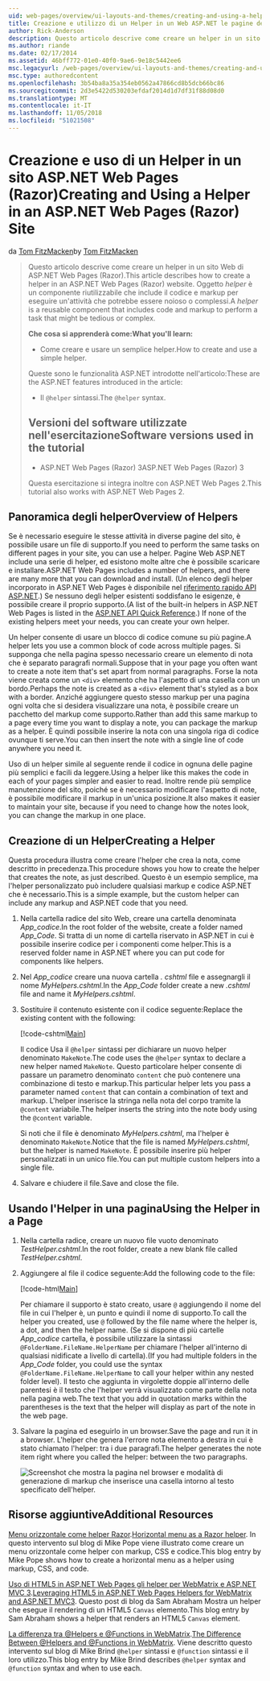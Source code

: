 ```yaml
---
uid: web-pages/overview/ui-layouts-and-themes/creating-and-using-a-helper-in-an-aspnet-web-pages-site
title: Creazione e utilizzo di un Helper in un Web ASP.NET le pagine del sito (Razor) | Microsoft Docs
author: Rick-Anderson
description: Questo articolo descrive come creare un helper in un sito Web di ASP.NET Web Pages (Razor). Un helper è un componente riutilizzabile che include il codice e markup per le prestazioni...
ms.author: riande
ms.date: 02/17/2014
ms.assetid: 46bff772-01e0-40f0-9ae6-9e18c5442ee6
msc.legacyurl: /web-pages/overview/ui-layouts-and-themes/creating-and-using-a-helper-in-an-aspnet-web-pages-site
msc.type: authoredcontent
ms.openlocfilehash: 3b54ba8a35a354eb0562a47866cd8b5dcb66bc86
ms.sourcegitcommit: 2d3e5422d530203efdaf2014d1d7df31f88d08d0
ms.translationtype: MT
ms.contentlocale: it-IT
ms.lasthandoff: 11/05/2018
ms.locfileid: "51021508"
---
```

<a name="creating-and-using-a-helper-in-an-aspnet-web-pages-razor-site"></a><span data-ttu-id="4daa6-104">Creazione e uso di un Helper in un sito ASP.NET Web Pages (Razor)</span><span class="sxs-lookup"><span data-stu-id="4daa6-104">Creating and Using a Helper in an ASP.NET Web Pages (Razor) Site</span></span>
====================
<span data-ttu-id="4daa6-105">da [Tom FitzMacken](https://github.com/tfitzmac)</span><span class="sxs-lookup"><span data-stu-id="4daa6-105">by [Tom FitzMacken](https://github.com/tfitzmac)</span></span>

> <span data-ttu-id="4daa6-106">Questo articolo descrive come creare un helper in un sito Web di ASP.NET Web Pages (Razor).</span><span class="sxs-lookup"><span data-stu-id="4daa6-106">This article describes how to create a helper in an ASP.NET Web Pages (Razor) website.</span></span> <span data-ttu-id="4daa6-107">Oggetto *helper* è un componente riutilizzabile che include il codice e markup per eseguire un'attività che potrebbe essere noioso o complessi.</span><span class="sxs-lookup"><span data-stu-id="4daa6-107">A *helper* is a reusable component that includes code and markup to perform a task that might be tedious or complex.</span></span>
> 
> <span data-ttu-id="4daa6-108">**Che cosa si apprenderà come:**</span><span class="sxs-lookup"><span data-stu-id="4daa6-108">**What you'll learn:**</span></span> 
> 
> - <span data-ttu-id="4daa6-109">Come creare e usare un semplice helper.</span><span class="sxs-lookup"><span data-stu-id="4daa6-109">How to create and use a simple helper.</span></span>
> 
> <span data-ttu-id="4daa6-110">Queste sono le funzionalità ASP.NET introdotte nell'articolo:</span><span class="sxs-lookup"><span data-stu-id="4daa6-110">These are the ASP.NET features introduced in the article:</span></span>
> 
> - <span data-ttu-id="4daa6-111">Il `@helper` sintassi.</span><span class="sxs-lookup"><span data-stu-id="4daa6-111">The `@helper` syntax.</span></span>
>   
> 
> ## <a name="software-versions-used-in-the-tutorial"></a><span data-ttu-id="4daa6-112">Versioni del software utilizzate nell'esercitazione</span><span class="sxs-lookup"><span data-stu-id="4daa6-112">Software versions used in the tutorial</span></span>
> 
> 
> - <span data-ttu-id="4daa6-113">ASP.NET Web Pages (Razor) 3</span><span class="sxs-lookup"><span data-stu-id="4daa6-113">ASP.NET Web Pages (Razor) 3</span></span>
>   
> 
> <span data-ttu-id="4daa6-114">Questa esercitazione si integra inoltre con ASP.NET Web Pages 2.</span><span class="sxs-lookup"><span data-stu-id="4daa6-114">This tutorial also works with ASP.NET Web Pages 2.</span></span>


## <a name="overview-of-helpers"></a><span data-ttu-id="4daa6-115">Panoramica degli helper</span><span class="sxs-lookup"><span data-stu-id="4daa6-115">Overview of Helpers</span></span>

<span data-ttu-id="4daa6-116">Se è necessario eseguire le stesse attività in diverse pagine del sito, è possibile usare un file di supporto.</span><span class="sxs-lookup"><span data-stu-id="4daa6-116">If you need to perform the same tasks on different pages in your site, you can use a helper.</span></span> <span data-ttu-id="4daa6-117">Pagine Web ASP.NET include una serie di helper, ed esistono molte altre che è possibile scaricare e installare.</span><span class="sxs-lookup"><span data-stu-id="4daa6-117">ASP.NET Web Pages includes a number of helpers, and there are many more that you can download and install.</span></span> <span data-ttu-id="4daa6-118">(Un elenco degli helper incorporato in ASP.NET Web Pages è disponibile nel [riferimento rapido API ASP.NET](https://go.microsoft.com/fwlink/?LinkId=202907).) Se nessuno degli helper esistenti soddisfano le esigenze, è possibile creare il proprio supporto.</span><span class="sxs-lookup"><span data-stu-id="4daa6-118">(A list of the built-in helpers in ASP.NET Web Pages is listed in the [ASP.NET API Quick Reference](https://go.microsoft.com/fwlink/?LinkId=202907).) If none of the existing helpers meet your needs, you can create your own helper.</span></span>

<span data-ttu-id="4daa6-119">Un helper consente di usare un blocco di codice comune su più pagine.</span><span class="sxs-lookup"><span data-stu-id="4daa6-119">A helper lets you use a common block of code across multiple pages.</span></span> <span data-ttu-id="4daa6-120">Si supponga che nella pagina spesso necessario creare un elemento di nota che è separato paragrafi normali.</span><span class="sxs-lookup"><span data-stu-id="4daa6-120">Suppose that in your page you often want to create a note item that's set apart from normal paragraphs.</span></span> <span data-ttu-id="4daa6-121">Forse la nota viene creata come un `<div>` elemento che ha l'aspetto di una casella con un bordo.</span><span class="sxs-lookup"><span data-stu-id="4daa6-121">Perhaps the note is created as a `<div>` element that's styled as a box with a border.</span></span> <span data-ttu-id="4daa6-122">Anziché aggiungere questo stesso markup per una pagina ogni volta che si desidera visualizzare una nota, è possibile creare un pacchetto del markup come supporto.</span><span class="sxs-lookup"><span data-stu-id="4daa6-122">Rather than add this same markup to a page every time you want to display a note, you can package the markup as a helper.</span></span> <span data-ttu-id="4daa6-123">È quindi possibile inserire la nota con una singola riga di codice ovunque ti serve.</span><span class="sxs-lookup"><span data-stu-id="4daa6-123">You can then insert the note with a single line of code anywhere you need it.</span></span>

<span data-ttu-id="4daa6-124">Uso di un helper simile al seguente rende il codice in ognuna delle pagine più semplici e facili da leggere.</span><span class="sxs-lookup"><span data-stu-id="4daa6-124">Using a helper like this makes the code in each of your pages simpler and easier to read.</span></span> <span data-ttu-id="4daa6-125">Inoltre rende più semplice manutenzione del sito, poiché se è necessario modificare l'aspetto di note, è possibile modificare il markup in un'unica posizione.</span><span class="sxs-lookup"><span data-stu-id="4daa6-125">It also makes it easier to maintain your site, because if you need to change how the notes look, you can change the markup in one place.</span></span>

## <a name="creating-a-helper"></a><span data-ttu-id="4daa6-126">Creazione di un Helper</span><span class="sxs-lookup"><span data-stu-id="4daa6-126">Creating a Helper</span></span>

<span data-ttu-id="4daa6-127">Questa procedura illustra come creare l'helper che crea la nota, come descritto in precedenza.</span><span class="sxs-lookup"><span data-stu-id="4daa6-127">This procedure shows you how to create the helper that creates the note, as just described.</span></span> <span data-ttu-id="4daa6-128">Questo è un esempio semplice, ma l'helper personalizzato può includere qualsiasi markup e codice ASP.NET che è necessario.</span><span class="sxs-lookup"><span data-stu-id="4daa6-128">This is a simple example, but the custom helper can include any markup and ASP.NET code that you need.</span></span>

1. <span data-ttu-id="4daa6-129">Nella cartella radice del sito Web, creare una cartella denominata *App\_codice*.</span><span class="sxs-lookup"><span data-stu-id="4daa6-129">In the root folder of the website, create a folder named *App\_Code*.</span></span> <span data-ttu-id="4daa6-130">Si tratta di un nome di cartella riservato in ASP.NET in cui è possibile inserire codice per i componenti come helper.</span><span class="sxs-lookup"><span data-stu-id="4daa6-130">This is a reserved folder name in ASP.NET where you can put code for components like helpers.</span></span>
2. <span data-ttu-id="4daa6-131">Nel *App\_codice* creare una nuova cartella *. cshtml* file e assegnargli il nome *MyHelpers.cshtml*.</span><span class="sxs-lookup"><span data-stu-id="4daa6-131">In the *App\_Code* folder create a new *.cshtml* file and name it *MyHelpers.cshtml*.</span></span>
3. <span data-ttu-id="4daa6-132">Sostituire il contenuto esistente con il codice seguente:</span><span class="sxs-lookup"><span data-stu-id="4daa6-132">Replace the existing content with the following:</span></span>

    [!code-cshtml[Main](creating-and-using-a-helper-in-an-aspnet-web-pages-site/samples/sample1.cshtml)]

    <span data-ttu-id="4daa6-133">Il codice Usa il `@helper` sintassi per dichiarare un nuovo helper denominato `MakeNote`.</span><span class="sxs-lookup"><span data-stu-id="4daa6-133">The code uses the `@helper` syntax to declare a new helper named `MakeNote`.</span></span> <span data-ttu-id="4daa6-134">Questo particolare helper consente di passare un parametro denominato `content` che può contenere una combinazione di testo e markup.</span><span class="sxs-lookup"><span data-stu-id="4daa6-134">This particular helper lets you pass a parameter named `content` that can contain a combination of text and markup.</span></span> <span data-ttu-id="4daa6-135">L'helper inserisce la stringa nella nota del corpo tramite la `@content` variabile.</span><span class="sxs-lookup"><span data-stu-id="4daa6-135">The helper inserts the string into the note body using the `@content` variable.</span></span>

    <span data-ttu-id="4daa6-136">Si noti che il file è denominato *MyHelpers.cshtml*, ma l'helper è denominato `MakeNote`.</span><span class="sxs-lookup"><span data-stu-id="4daa6-136">Notice that the file is named *MyHelpers.cshtml*, but the helper is named `MakeNote`.</span></span> <span data-ttu-id="4daa6-137">È possibile inserire più helper personalizzati in un unico file.</span><span class="sxs-lookup"><span data-stu-id="4daa6-137">You can put multiple custom helpers into a single file.</span></span>
4. <span data-ttu-id="4daa6-138">Salvare e chiudere il file.</span><span class="sxs-lookup"><span data-stu-id="4daa6-138">Save and close the file.</span></span>

## <a name="using-the-helper-in-a-page"></a><span data-ttu-id="4daa6-139">Usando l'Helper in una pagina</span><span class="sxs-lookup"><span data-stu-id="4daa6-139">Using the Helper in a Page</span></span>

1. <span data-ttu-id="4daa6-140">Nella cartella radice, creare un nuovo file vuoto denominato *TestHelper.cshtml*.</span><span class="sxs-lookup"><span data-stu-id="4daa6-140">In the root folder, create a new blank file called *TestHelper.cshtml*.</span></span>
2. <span data-ttu-id="4daa6-141">Aggiungere al file il codice seguente:</span><span class="sxs-lookup"><span data-stu-id="4daa6-141">Add the following code to the file:</span></span>

    [!code-html[Main](creating-and-using-a-helper-in-an-aspnet-web-pages-site/samples/sample2.html)]

    <span data-ttu-id="4daa6-142">Per chiamare il supporto è stato creato, usare `@` aggiungendo il nome del file in cui l'helper è, un punto e quindi il nome di supporto.</span><span class="sxs-lookup"><span data-stu-id="4daa6-142">To call the helper you created, use `@` followed by the file name where the helper is, a dot, and then the helper name.</span></span> <span data-ttu-id="4daa6-143">(Se si dispone di più cartelle *App\_codice* cartella, è possibile utilizzare la sintassi `@FolderName.FileName.HelperName` per chiamare l'helper all'interno di qualsiasi nidificate a livello di cartella).</span><span class="sxs-lookup"><span data-stu-id="4daa6-143">(If you had multiple folders in the *App\_Code* folder, you could use the syntax `@FolderName.FileName.HelperName` to call your helper within any nested folder level).</span></span> <span data-ttu-id="4daa6-144">Il testo che aggiunta in virgolette doppie all'interno delle parentesi è il testo che l'helper verrà visualizzato come parte della nota nella pagina web.</span><span class="sxs-lookup"><span data-stu-id="4daa6-144">The text that you add in quotation marks within the parentheses is the text that the helper will display as part of the note in the web page.</span></span>
3. <span data-ttu-id="4daa6-145">Salvare la pagina ed eseguirlo in un browser.</span><span class="sxs-lookup"><span data-stu-id="4daa6-145">Save the page and run it in a browser.</span></span> <span data-ttu-id="4daa6-146">L'helper che genera l'errore nota elemento a destra in cui è stato chiamato l'helper: tra i due paragrafi.</span><span class="sxs-lookup"><span data-stu-id="4daa6-146">The helper generates the note item right where you called the helper: between the two paragraphs.</span></span>

    ![Screenshot che mostra la pagina nel browser e modalità di generazione di markup che inserisce una casella intorno al testo specificato dell'helper.](creating-and-using-a-helper-in-an-aspnet-web-pages-site/_static/image1.jpg)

## <a name="additional-resources"></a><span data-ttu-id="4daa6-148">Risorse aggiuntive</span><span class="sxs-lookup"><span data-stu-id="4daa6-148">Additional Resources</span></span>


<span data-ttu-id="4daa6-149">[Menu orizzontale come helper Razor](http://mikepope.com/blog/DisplayBlog.aspx?permalink=2341).</span><span class="sxs-lookup"><span data-stu-id="4daa6-149">[Horizontal menu as a Razor helper](http://mikepope.com/blog/DisplayBlog.aspx?permalink=2341).</span></span> <span data-ttu-id="4daa6-150">In questo intervento sul blog di Mike Pope viene illustrato come creare un menu orizzontale come helper con markup, CSS e codice.</span><span class="sxs-lookup"><span data-stu-id="4daa6-150">This blog entry by Mike Pope shows how to create a horizontal menu as a helper using markup, CSS, and code.</span></span>

<span data-ttu-id="4daa6-151">[Uso di HTML5 in ASP.NET Web Pages gli helper per WebMatrix e ASP.NET MVC 3](http://geekswithblogs.net/wildturtle/archive/2010/11/08/html5-in-asp.net-web-pages-helpers-for-webmatrix-and_aspnet_mvc3.aspx).</span><span class="sxs-lookup"><span data-stu-id="4daa6-151">[Leveraging HTML5 in ASP.NET Web Pages Helpers for WebMatrix and ASP.NET MVC3](http://geekswithblogs.net/wildturtle/archive/2010/11/08/html5-in-asp.net-web-pages-helpers-for-webmatrix-and_aspnet_mvc3.aspx).</span></span> <span data-ttu-id="4daa6-152">Questo post di blog da Sam Abraham Mostra un helper che esegue il rendering di un HTML5 `Canvas` elemento.</span><span class="sxs-lookup"><span data-stu-id="4daa6-152">This blog entry by Sam Abraham shows a helper that renders an HTML5 `Canvas` element.</span></span>

<span data-ttu-id="4daa6-153">[La differenza tra @Helpers e @Functions in WebMatrix](http://www.mikesdotnetting.com/Article/173/The-Difference-Between-@Helpers-and-@Functions-In-WebMatrix).</span><span class="sxs-lookup"><span data-stu-id="4daa6-153">[The Difference Between @Helpers and @Functions in WebMatrix](http://www.mikesdotnetting.com/Article/173/The-Difference-Between-@Helpers-and-@Functions-In-WebMatrix).</span></span> <span data-ttu-id="4daa6-154">Viene descritto questo intervento sul blog di Mike Brind `@helper` sintassi e `@function` sintassi e il loro utilizzo.</span><span class="sxs-lookup"><span data-stu-id="4daa6-154">This blog entry by Mike Brind describes `@helper` syntax and `@function` syntax and when to use each.</span></span>

